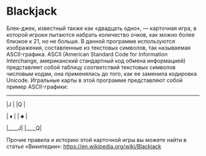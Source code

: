 # Blackjack
Блек-джек, известный также как «двадцать одно», — карточная игра, в которой игроки пытаются набрать количество очков, как можно более близкое к 21, но не больше. В данной программе используются изображения, составленные из текстовых символов, так называемая ASCII-графика. ASCII (American Standard Code for Information Interchange, американский стандартный код обмена информацией) представляет собой таблицу соответствий текстовых символов числовым кодам, она применялась до того, как ее заменила кодировка Unicode. Игральные карты в этой программе представляют собой пример ASCII-графики:
  _ _ _    _ _ _  
 |J    |  |Q    |
 
 |  ♦  |  |  ♣  |
 
 |____J|  |____Q|
 
Прочие правила и историю этой карточной игры вы можете найти в статье «Википедии»: https://en.wikipedia.org/wiki/Blackjack
